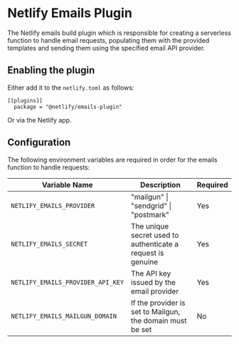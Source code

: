 # Netlify Emails Plugin

The Netlify emails build plugin which is responsible for creating a serverless function to handle email requests, populating them with the provided templates and sending them using the specified email API provider.

## Enabling the plugin

Either add it to the `netlify.toml` as follows:

```
[[plugins]]
  package = "@netlify/emails-plugin"
```

Or via the Netlify app.

## Configuration

The following environment variables are required in order for the emails function to handle requests:

| Variable Name                     | Description                                                 | Required |
| --------------------------------- | ----------------------------------------------------------- | -------- |
| `NETLIFY_EMAILS_PROVIDER`         | "mailgun" \| "sendgrid" \| "postmark"                       | Yes      |
| `NETLIFY_EMAILS_SECRET`           | The unique secret used to authenticate a request is genuine | Yes      |
| `NETLIFY_EMAILS_PROVIDER_API_KEY` | The API key issued by the email provider                    | Yes      |
| `NETLIFY_EMAILS_MAILGUN_DOMAIN`   | If the provider is set to Mailgun, the domain must be set   | No       |
